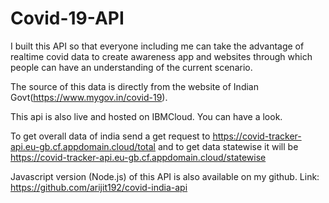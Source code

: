 # Covid-19-API

I built this API so that everyone including me can take the advantage of realtime covid data to create awareness app and websites through which people can have an understanding of the current scenario.

The source of this data is directly from the website of Indian Govt(https://www.mygov.in/covid-19).

This api is also live and hosted on IBMCloud. You can have a look.

To get overall data of india send a get request to https://covid-tracker-api.eu-gb.cf.appdomain.cloud/total and to get data statewise it will be https://covid-tracker-api.eu-gb.cf.appdomain.cloud/statewise

Javascript version (Node.js) of this API is also available on my github. Link: https://github.com/arijit192/covid-india-api
